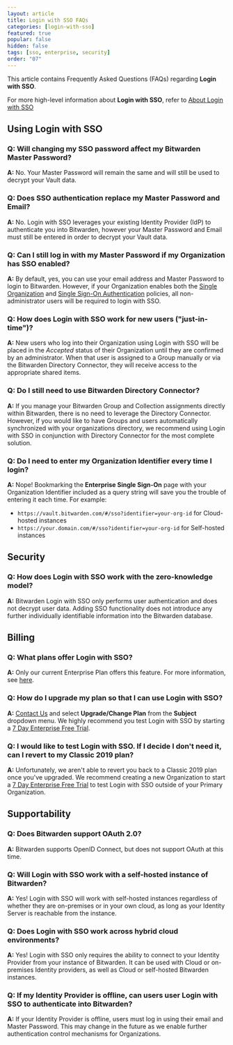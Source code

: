```yaml
---
layout: article
title: Login with SSO FAQs
categories: [login-with-sso]
featured: true
popular: false
hidden: false
tags: [sso, enterprise, security]
order: "07"
---
```

This article contains Frequently Asked Questions (FAQs) regarding **Login with SSO**.

For more high-level information about **Login with SSO**, refer to [About Login with SSO]({{site.baseurl}}/article/about-sso/)

## Using Login with SSO

### Q: Will changing my SSO password affect my Bitwarden Master Password?

  **A:** No. Your Master Password will remain the same and will still be used to decrypt your Vault data.

### Q: Does SSO authentication replace my Master Password and Email?

  **A:** No. Login with SSO leverages your existing Identity Provider (IdP) to authenticate you into Bitwarden, however your Master Password and Email must still be entered in order to decrypt your Vault data.

### Q: Can I still log in with my Master Password if my Organization has SSO enabled?

  **A:** By default, yes, you can use your email address and Master Password to login to Bitwarden. However, if your Organization enables both the [Single Organization]({{site.baseurl}}/article/policies/#single-organization) and [Single Sign-On Authentication]({{site.baseurl}}/article/policies/#single-sign-on-authentication) policies, all non-administrator users will be required to login with SSO.

### Q: How does Login with SSO work for new users ("just-in-time")?

  **A:** New users who log into their Organization using Login with SSO will be placed in the *Accepted* status of their Organization until they are confirmed by an administrator. When that user is assigned to a Group manually or via the Bitwarden Directory Connector, they will receive access to the appropriate shared items.

### Q: Do I still need to use Bitwarden Directory Connector?

  **A:** If you manage your Bitwarden Group and Collection assignments directly within Bitwarden, there is no need to leverage the Directory Connector. However, if you would like to have Groups and users automatically synchronized with your organizations directory, we recommend using Login with SSO in conjunction with Directory Connector for the most complete solution.

### Q: Do I need to enter my Organization Identifier every time I login?

  **A:** Nope! Bookmarking the **Enterprise Single Sign-On** page with your Organization Identifier included as a query string will save you the trouble of entering it each time. For example:

  - `https://vault.bitwarden.com/#/sso?identifier=your-org-id` for Cloud-hosted instances
  - `https://your.domain.com/#/sso?identifier=your-org-id` for Self-hosted instances

## Security

### Q: How does Login with SSO work with the zero-knowledge model?

  **A:** Bitwarden Login with SSO only performs user authentication and does not decrypt user data. Adding SSO functionality does not introduce any further individually identifiable information into the Bitwarden database.

## Billing

### Q: What plans offer Login with SSO?

**A:** Only our current Enterprise Plan offers this feature. For more information, see [here]({{site.baseurl}}/article/2020-plan-updates/).

### Q: How do I upgrade my plan so that I can use Login with SSO?

**A:** [Contact Us](https://bitwarden.com/contact/) and select **Upgrade/Change Plan** from the **Subject** dropdown menu. We highly recommend you test Login with SSO by starting a [7 Day Enterprise Free Trial]({{site.baseurl}}/article/enterprise-free-trial/).

### Q: I would like to test Login with SSO. If I decide I don't need it, can I revert to my Classic 2019 plan?

**A:** Unfortunately, we aren't able to revert you back to a Classic 2019 plan once you've upgraded. We recommend creating a new Organization to start a [7 Day Enterprise Free Trial]({{site.baseurl}}/article/enterprise-free-trial/) to test Login with SSO outside of your Primary Organization.

## Supportability

### Q: Does Bitwarden support OAuth 2.0?

**A:** Bitwarden supports OpenID Connect, but does not support OAuth at this time.

### Q: Will Login with SSO work with a self-hosted instance of Bitwarden?

**A:** Yes! Login with SSO will work with self-hosted instances regardless of whether they are on-premises or in your own cloud, as long as your Identity Server is reachable from the instance.

### Q: Does Login with SSO work across hybrid cloud environments?

**A:** Yes! Login with SSO only requires the ability to connect to your Identity Provider from your instance of Bitwarden. It can be used with Cloud or on-premises Identity providers, as well as Cloud or self-hosted Bitwarden instances.

### Q: If my Identity Provider is offline, can users user Login with SSO to authenticate into Bitwarden?

**A:** If your Identity Provider is offline, users must log in using their email and Master Password. This may change in the future as we enable further authentication control mechanisms for Organizations.
